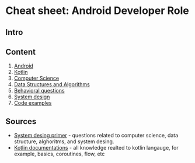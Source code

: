 # Cheat sheet: Android Developer Role

## Intro

## Content 
1. [Android](./topics/android.md)
1. [Kotlin](./topics/kotlin.md) 
1. [Computer Science](./topics/computer-science.md)
1. [Data Structures and Algorithms](./topics/data-structure-algorithms.md)
1. [Behavioral questions](./topics/behavioral.md)
1. [System design](./topics/desing-system.md)
1. [Code examples](./topics//code-example.md)

## Sources
- [System desing primer](https://github.com/donnemartin/system-design-primer#the-system-design-primer) - questions related to computer science, data structure, alghoritms, and system desing. 
- [Kotlin documentations](https://kotlinlang.org/) - all knowledge realted to kotlin langauge, for example, basics, coroutines, flow, etc